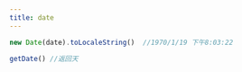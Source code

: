 ```yaml
---
title: date
---
```


```js
new Date(date).toLocaleString()  //1970/1/19 下午8:03:22
```

```js
getDate() //返回天
```

